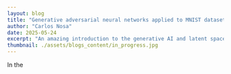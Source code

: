 ```yaml
---
layout: blog
title: "Generative adversarial neural networks applied to MNIST dataset"
author: "Carlos Nosa"
date: 2025-05-24
excerpt: "An amazing introduction to the generative AI and latent space models."
thumbnail: ./assets/blogs_content/in_progress.jpg
---
```


In the